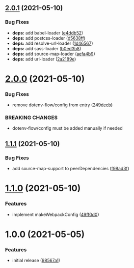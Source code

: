 ## [2.0.1](https://github.com/faergeek/make-webpack-config/compare/v2.0.0...v2.0.1) (2021-05-10)


### Bug Fixes

* **deps:** add babel-loader ([e4ddb52](https://github.com/faergeek/make-webpack-config/commit/e4ddb5241c823cbd897de281656a113a1f21b43b))
* **deps:** add postcss-loader ([d5638ff](https://github.com/faergeek/make-webpack-config/commit/d5638ff0ce716799f61290accf60fcc421c5173a))
* **deps:** add resolve-url-loader ([1d46567](https://github.com/faergeek/make-webpack-config/commit/1d4656708b896b7a8f798927b1a380e775cdb4b4))
* **deps:** add sass-loader ([b0ed3b8](https://github.com/faergeek/make-webpack-config/commit/b0ed3b851f139635983a747644a366dde952716a))
* **deps:** add source-map-loader ([aefa4b9](https://github.com/faergeek/make-webpack-config/commit/aefa4b9a75c4c87b867adf119126e6b6f17b6247))
* **deps:** add url-loader ([2a2189e](https://github.com/faergeek/make-webpack-config/commit/2a2189e9ed14d9116d8faa762f38de8006728fac))

# [2.0.0](https://github.com/faergeek/make-webpack-config/compare/v1.1.1...v2.0.0) (2021-05-10)


### Bug Fixes

* remove dotenv-flow/config from entry ([249decb](https://github.com/faergeek/make-webpack-config/commit/249decb9014e08ef8ca78c95e3126fca82159482))


### BREAKING CHANGES

* dotenv-flow/config must be added manually if needed

## [1.1.1](https://github.com/faergeek/make-webpack-config/compare/v1.1.0...v1.1.1) (2021-05-10)


### Bug Fixes

* add source-map-support to peerDependencies ([f98ad3f](https://github.com/faergeek/make-webpack-config/commit/f98ad3f62c05e3d81d1a11b34033bd144ffbfb93))

# [1.1.0](https://github.com/faergeek/make-webpack-config/compare/v1.0.0...v1.1.0) (2021-05-10)


### Features

* implement makeWebpackConfig ([49ff0d0](https://github.com/faergeek/make-webpack-config/commit/49ff0d0d1a86b1881a827d823f8a8a724c121046))

# 1.0.0 (2021-05-05)


### Features

* initial release ([98567a1](https://github.com/faergeek/make-webpack-config/commit/98567a129e902e824318ed087c5623a4af5d2c76))
